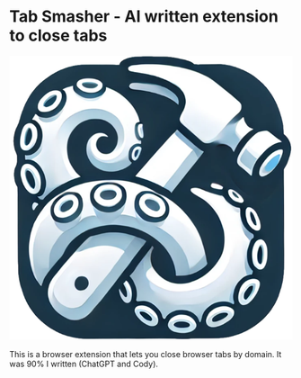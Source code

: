# Tab Smasher - AI written extension to close tabs

![logo](icon.png)

This is a browser extension that lets you close browser tabs by domain. It was 90% I written (ChatGPT and Cody).

